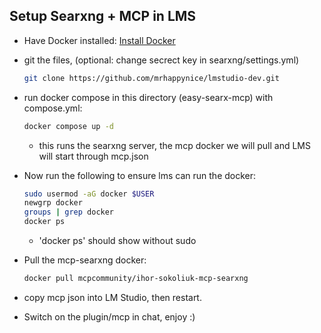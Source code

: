 ## Setup Searxng + MCP in LMS


- Have Docker installed: [Install Docker](https://docs.docker.com/engine/install/)  
- git the files, (optional: change secrect key in searxng/settings.yml)
  ```bash
  git clone https://github.com/mrhappynice/lmstudio-dev.git
  ```
- run docker compose in this directory (easy-searx-mcp) with compose.yml:
  ```bash
  docker compose up -d
  ```
  - this runs the searxng server, the mcp docker we will pull and LMS will start through mcp.json
  
- Now run the following to ensure lms can run the docker:
  ```bash
  sudo usermod -aG docker $USER
  newgrp docker
  groups | grep docker
  docker ps
  ```
  - 'docker ps' should show without sudo
- Pull the mcp-searxng docker:
  ```bash
  docker pull mcpcommunity/ihor-sokoliuk-mcp-searxng
  ```
- copy mcp json into LM Studio, then restart.
- Switch on the plugin/mcp in chat, enjoy :)
  

